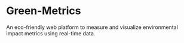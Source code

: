 # Green-Metrics
An eco-friendly web platform to measure and visualize environmental impact metrics using real-time data.
